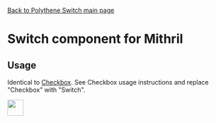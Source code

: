 [Back to Polythene Switch main page](../switch.md)

# Switch component for Mithril


## Usage

Identical to [Checkbox](checkbox.md). See Checkbox usage instructions and replace "Checkbox" with "Switch".

<a href="https://jsfiddle.net/ArthurClemens/70bejjr8/" target="_blank"><img src="https://arthurclemens.github.io/assets/polythene/docs/try-out-green.gif" height="36" /></a>

